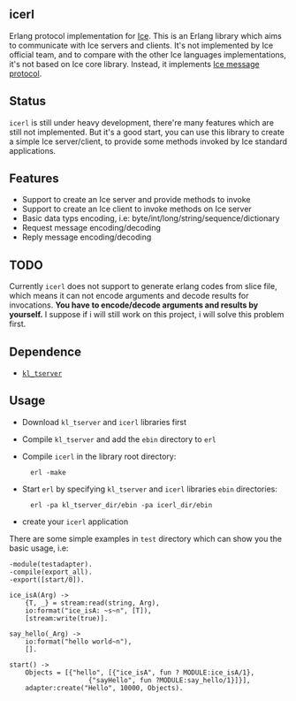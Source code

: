 ## icerl

Erlang protocol implementation for [Ice](http://www.zeroc.com/). This is an Erlang library which aims to communicate with Ice servers and clients. It's not implemented by Ice official team, and to compare with the other Ice languages implementations, it's not based on Ice core library. Instead, it implements [Ice message protocol](http://doc.zeroc.com/display/Ice/The+Ice+Protocol).

## Status

`icerl` is still under heavy development, there're many features which are still not implemented. But it's a good start, you can use this library to create a simple Ice server/client, to provide some methods invoked by Ice standard applications.

## Features

* Support to create an Ice server and provide methods to invoke
* Support to create an Ice client to invoke methods on Ice server
* Basic data typs encoding, i.e: byte/int/long/string/sequence/dictionary
* Request message encoding/decoding
* Reply message encoding/decoding

## TODO

Currently `icerl` does not support to generate erlang codes from slice file, which means it can not encode arguments and decode results for invocations. **You have to encode/decode arguments and results by yourself.** I suppose if i will still work on this project, i will solve this problem first.

## Dependence

* [`kl_tserver`](https://github.com/kevinlynx/erlang-tcpserver)

## Usage

* Download `kl_tserver` and `icerl` libraries first
* Compile `kl_tserver` and add the `ebin` directory to `erl`
* Compile `icerl` in the library root directory:

        erl -make

* Start `erl` by specifying `kl_tserver` and `icerl` libraries `ebin` directories:

        erl -pa kl_tserver_dir/ebin -pa icerl_dir/ebin

* create your `icerl` application

There are some simple examples in `test` directory which can show you the basic usage, i.e:

    -module(testadapter).
    -compile(export_all).
    -export([start/0]).

    ice_isA(Arg) ->
        {T, _} = stream:read(string, Arg),
        io:format("ice_isA: ~s~n", [T]),
        [stream:write(true)].

    say_hello(_Arg) ->
        io:format("hello world~n"),
        [].

    start() ->
        Objects = [{"hello", [{"ice_isA", fun ? MODULE:ice_isA/1}, 
                        {"sayHello", fun ?MODULE:say_hello/1}]}],
        adapter:create("Hello", 10000, Objects).


